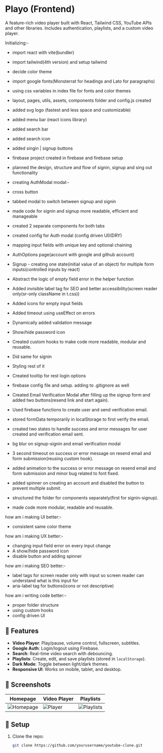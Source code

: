 # Playo (Frontend)

A feature-rich video player built with React, Tailwind CSS, YouTube APIs and other libraries. Includes authentication, playlists, and a custom video player.

Initializing:- 
- import react with vite(bundler)
- import tailwind(4th version) and setup tailwind
- decide color theme
- import google fonts(Monsterrat for headings and Lato for paragraphs)
- using css variables in index file for fonts and color themes
- layout, pages, utils, assets, components folder and config.js created
- added svg logo (fastest and less space and customizable)
- added menu bar (react icons library)
- added search bar
- added search icon
- added singin | signup buttons
- firebase project created in firebase and firebase setup
- planned the design, structure and flow of signin, signup and sing out functionality

- creating AuthModal modal:-
- cross button
- tabbed modal to switch between signup and signin
- made code for signin and signup more readable, efficient and manageable
- created 2 separate components for both tabs
- created config for Auth modal (config driven UI)(DRY)
- mapping input fields with unique key and optional chaining
- AuthOptions page(account with google and github account)
- Signup - creating one state(initial value of an object) for multiple form inputs(controlled inputs by react)
- Abstract the logic of empty field error in the helper function
- Added invisible label tag for SEO and better accessibility(screen reader only(sr-only className in t.css))
- Added icons for empty input fields
- Added timeout using useEffect on errors
- Dynamically added validation message
- Show/hide password icon
- Created custom hooks to make code more readable, modular and reusable.
- Did same for signin
- Styling rest of it
- Created tooltip for rest login options
- firebase config file and setup. adding to .gitignore as well
- Created Email Verification Modal after filling up the signup form and added two buttons(resend link and start again).
- Used firebase functions to create user and send verification email.
- stored formData temporarily in localStorage to first verify the email.
- created two states to handle success and error messages for user created and verification email sent.
- bg blur on signup-signin and email verification modal
- 3 second timeout on success or error message on resend email and form submission(reusing custom hook).
- added animation to the success or error message on resend email and form submission and minor bug related to font fixed.
- added spinner on creating an account and disabled the button to prevent multiple submit.
- structured the folder for components separately(first for signin-signup).
- made code more modular, readable and reusable.

how am i making UI better:-
- consistent same color theme

how am i making UX better:-
- changing input field error on every input change
- A show/hide password icon
- disable button and adding spinner 

how am i making SEO better:-
- label tags for screen reader only with input so screen reader can understand what is this input for
- aria-label tag for buttons(icons or not descriptive)

how am i writing code better:- 
- proper folder structure
- using custom hooks
- config driven UI

## 🚀 Features
- **Video Player**: Play/pause, volume control, fullscreen, subtitles.
- **Google Auth**: Login/logout using Firebase.
- **Search**: Real-time video search with debouncing.
- **Playlists**: Create, edit, and save playlists (stored in `localStorage`).
- **Dark Mode**: Toggle between light/dark themes.
- **Responsive UI**: Works on mobile, tablet, and desktop.

## 📸 Screenshots
| Homepage | Video Player | Playlists |
|----------|--------------|-----------|
| ![Homepage](screenshots/home.png) | ![Player](screenshots/player.png) | ![Playlists](screenshots/playlists.png) |

## 🔧 Setup
1. Clone the repo:
   ```bash
   git clone https://github.com/yourusername/youtube-clone.git